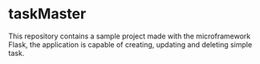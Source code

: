 # taskMaster
This repository contains a sample project made with the microframework Flask, the application is capable of creating, updating and deleting simple task.
